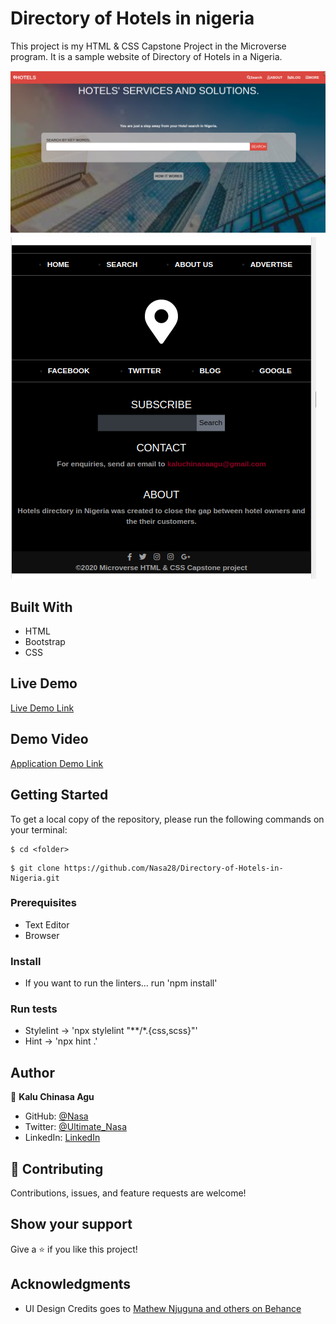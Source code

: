 # Directory of Hotels in nigeria

This project is my HTML & CSS Capstone Project in the Microverse program. It is a sample website of Directory of Hotels in a Nigeria.

![screenshot](assets/images/readme-a.png)
![screenshot](assets/images/readme-b.png)



## Built With

- HTML
- Bootstrap
- CSS


## Live Demo

[Live Demo Link](https://nasa28.github.io/Directory-of-Hotels-in-Nigeria/index.html)

## Demo Video

[Application Demo Link](https://www.loom.com/share/a00ac68c4eab457990088585be710f92)

## Getting Started

To get a local copy of the repository, please run the following commands on your terminal:

```
$ cd <folder>
```

```
$ git clone https://github.com/Nasa28/Directory-of-Hotels-in-Nigeria.git

```
### Prerequisites

- Text Editor
- Browser

### Install

- If you want to run the linters... run 'npm install'


### Run tests

- Stylelint -> 'npx stylelint "**/*.{css,scss}"'
- Hint -> 'npx hint .'


## Author

👤 **Kalu Chinasa Agu**

- GitHub: [@Nasa](https://github.com/Nasa28)
- Twitter: [@Ultimate_Nasa](https://twitter.com/Ultimate_Nasa)
- LinkedIn: [LinkedIn](https://www.linkedin.com/in/kalu-chinasa-agu-a15080103/)

## 🤝 Contributing

Contributions, issues, and feature requests are welcome!


## Show your support

Give a ⭐️ if you like this project!

## Acknowledgments

- UI Design Credits goes to [ Mathew Njuguna and others on Behance](https://www.behance.net/gallery/25563385/PatashuleKE)
